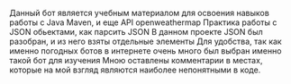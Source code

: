 Данный бот является учебным материалом для освоения навыков работы с Java Maven, и еще API openweathermap
Практика работы с JSON обьектами, как парсить JSON
В данном проекте JSON был разобран, и из него взяты отдельные элементы
Для удобства, так как именно погодных ботов в интернете очень много был выбран именно такой бот для изучения
Мною оставлены комментарии в местах, которые на мой взгляд являются наиболее непонятными в коде.

